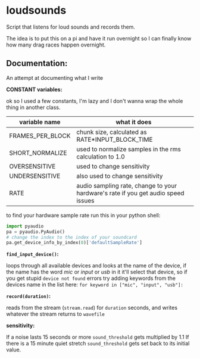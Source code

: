 # loudsounds
Script that listens for loud sounds and records them.

The idea is to put this on a pi and have it run overnight so I can finally
know how many drag races happen overnight.


## Documentation:
An attempt at documenting what I write

**CONSTANT variables:**

ok so I used a few constants, I'm lazy and I don't wanna wrap
the whole thing in another class.

variable name      |   what it does
-------------------|----------------------------------------------------------
FRAMES_PER_BLOCK   |   chunk size, calculated as RATE*INPUT_BLOCK_TIME
SHORT_NORMALIZE    |   used to normalize samples in the rms calculation to 1.0
OVERSENSITIVE      |   used to change sensitivity
UNDERSENSITIVE     |   also used to change sensitivity
RATE               |   audio sampling rate, change to your hardware's rate if you get audio speed issues

to find your hardware sample rate run this in your python shell:
``` python
import pyaudio
pa = pyaudio.PyAudio()
# change the index to the index of your soundcard
pa.get_device_info_by_index(0)['defaultSampleRate']
```


**`find_input_device()`:**

loops through all available devices and looks at the
name of the device, if the name has the word *mic* or *input* or *usb* in it
it'll select that device, so if you get stupid `device not found` errors
try adding keywords from the devices name in the list here:
`for keyword in ["mic", "input", "usb"]:`


**`record(duration)`:**

reads from the stream (`stream.read`) for `duration` seconds, and writes
whatever the stream returns to `wavefile`


**sensitivity:**

If a noise lasts 15 seconds or more `sound_threshold` gets multiplied by 1.1
If there is a 15 minute quiet stretch `sound_threshold` gets set back to its
initial value.
